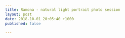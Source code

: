 ```yaml
---
title: Ramona - natural light portrait photo session
layout: post
date: 2018-10-01 20:05:40 +1000
published: false

---
```


